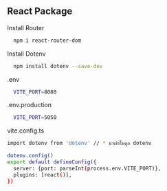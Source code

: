 
## React Package

Install Router

```bash
  npm i react-router-dom
```
    
Install Dotenv
```bash
  npm install dotenv --save-dev
```

.env
```bash
  VITE_PORT=8080
```

.env.production
```bash
  VITE_PORT=5050
```

vite.config.ts
```bash
import dotenv from 'dotenv' // * นำเข้าโมดูล dotenv

dotenv.config()
export default defineConfig({
  server: {port: parseInt(process.env.VITE_PORT)},
  plugins: [react()],
})
```
